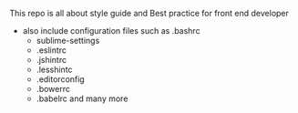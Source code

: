 This repo is all about style guide and Best practice for front end developer

- also include configuration files such as 
    .bashrc 
    - sublime-settings 
    - .eslintrc
    - .jshintrc
    - .lesshintc
    - .editorconfig
    - .bowerrc
    - .babelrc
and many more

